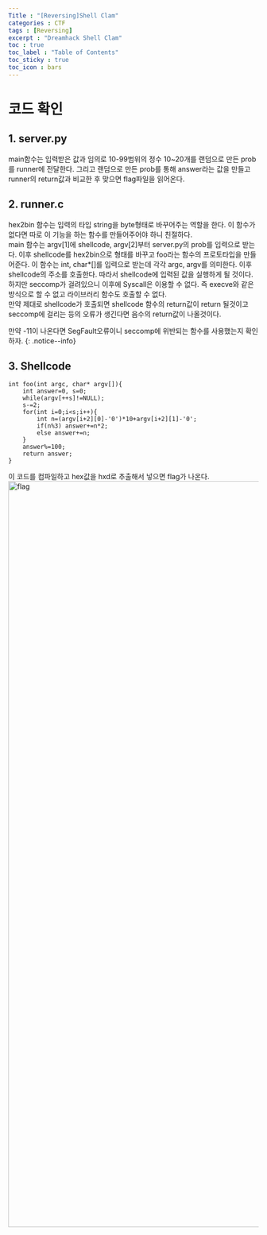 ```yaml
---
Title : "[Reversing]Shell Clam"
categories : CTF
tags : [Reversing]
excerpt : "Dreamhack Shell Clam"
toc : true
toc_label : "Table of Contents"
toc_sticky : true
toc_icon : bars
---
```


# 코드 확인
## 1. server.py
main함수는 입력받은 값과 임의로 10-99범위의 정수 10~20개를 랜덤으로 만든 prob를 runner에 전달한다. 그리고 랜덤으로 만든 prob를 통해 answer라는 값을 만들고 runner의 return값과 비교한 후 맞으면 flag파일을 읽어온다.   
## 2. runner.c  
hex2bin 함수는 입력의 타입 string을 byte형태로 바꾸어주는 역할을 한다. 이 함수가 없다면 따로 이 기능을 하는 함수를 만들어주어야 하니 친절하다.  
main 함수는 argv[1]에 shellcode, argv[2]부터 server.py의 prob를 입력으로 받는다. 이후 shellcode를 hex2bin으로 형태를 바꾸고 foo라는 함수의 프로토타입을 만들어준다. 이 함수는 int, char\*[]를 입력으로 받는데 각각 argc, argv를 의미한다. 이후 shellcode의 주소를 호출한다. 따라서 shellcode에 입력된 값을 실행하게 될 것이다.   
하지만 seccomp가 걸려있으니 이후에 Syscall은 이용할 수 없다. 즉 execve와 같은 방식으로 할 수 없고 라이브러리 함수도 호출할 수 없다.  
만약 제대로 shellcode가 호출되면 shellcode 함수의 return값이 return 될것이고 seccomp에 걸리는 등의 오류가 생긴다면 음수의 return값이 나올것이다.

만약 -11이 나온다면 SegFault오류이니 seccomp에 위반되는 함수를 사용했는지 확인하자. 
{: .notice--info}
## 3. Shellcode
~~~
int foo(int argc, char* argv[]){
    int answer=0, s=0;
    while(argv[++s]!=NULL);
    s-=2;
    for(int i=0;i<s;i++){
        int n=(argv[i+2][0]-'0')*10+argv[i+2][1]-'0';
        if(n%3) answer+=n*2;
        else answer+=n;
    }
    answer%=100;
    return answer;
}
~~~
이 코드를 컴파일하고 hex값을 hxd로 추출해서 넣으면 flag가 나온다.  
<img width="1502" alt="flag" src="https://user-images.githubusercontent.com/45323902/155170852-6b7b8365-f573-4458-9766-a0d3b7962cdf.png">
